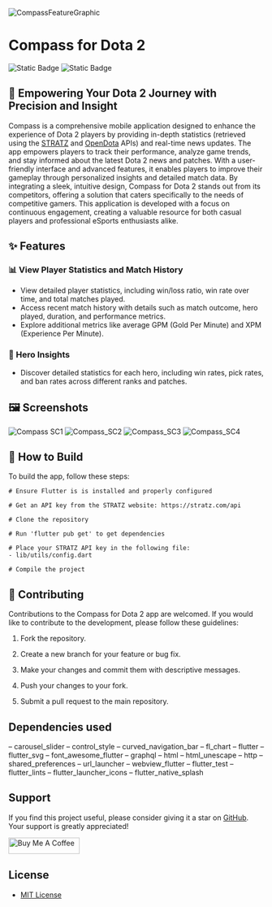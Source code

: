 ![CompassFeatureGraphic](https://github.com/user-attachments/assets/ef8d1cb6-b292-4891-a141-bce3760d771a)

# Compass for Dota 2
![Static Badge](https://img.shields.io/badge/dart-grey?style=for-the-badge&logo=dart&logoColor=skyblue)
![Static Badge](https://img.shields.io/badge/Flutter-grey?style=for-the-badge&logo=flutter&logoColor=skyblue)
## 🎯 Empowering Your Dota 2 Journey with Precision and Insight
Compass is a comprehensive mobile application designed to enhance the experience of Dota 2 players by providing in-depth statistics (retrieved using the [STRATZ](https://stratz.com/) and [OpenDota](https://www.opendota.com/) APIs) and real-time news updates. The app empowers players to track their performance, analyze game trends, and stay informed about the latest Dota 2 news and patches. With a user-friendly interface and advanced features, it enables players to improve their gameplay through personalized insights and detailed match data. By integrating a sleek, intuitive design, Compass for Dota 2 stands out from its competitors, offering a solution that caters specifically to the needs of competitive gamers. This application is developed with a focus on continuous engagement, creating a valuable resource for both casual players and professional eSports enthusiasts alike.

## ✨ Features
### 📊 View Player Statistics and Match History
- View detailed player statistics, including win/loss ratio, win rate over time, and total matches played.
- Access recent match history with details such as match outcome, hero played, duration, and performance metrics.
- Explore additional metrics like average GPM (Gold Per Minute) and XPM (Experience Per Minute).
### 🔎 Hero Insights
- Discover detailed statistics for each hero, including win rates, pick rates, and ban rates across different ranks and patches.
  
## 🖼️ Screenshots
![Compass SC1](https://github.com/user-attachments/assets/8f55c84b-2065-432b-89f9-c1e432d73d8e)
![Compass_SC2](https://github.com/user-attachments/assets/e89ce68a-445b-4a51-bb20-ae11d0ef08cc)
![Compass_SC3](https://github.com/user-attachments/assets/c4f40b94-63da-4d7f-81ee-f49b548e879b)
![Compass_SC4](https://github.com/user-attachments/assets/d6603164-74b8-4a96-b122-7ccbeac859fc)


## 📝 How to Build
To build the app, follow these steps:
```shell
# Ensure Flutter is is installed and properly configured

# Get an API key from the STRATZ website: https://stratz.com/api

# Clone the repository

# Run 'flutter pub get' to get dependencies

# Place your STRATZ API key in the following file:
- lib/utils/config.dart

# Compile the project
```

## 🤝 Contributing
Contributions to the Compass for Dota 2 app are welcomed. If you would like to contribute to the development, please follow these guidelines:

1. Fork the repository.

2. Create a new branch for your feature or bug fix.

3. Make your changes and commit them with descriptive messages.

4. Push your changes to your fork.

5. Submit a pull request to the main repository.

## Dependencies used
– carousel_slider
– control_style
– curved_navigation_bar
– fl_chart
– flutter
– flutter_svg
– font_awesome_flutter
– graphql
– html
– html_unescape
– http
– shared_preferences
– url_launcher
– webview_flutter
– flutter_test
– flutter_lints
– flutter_launcher_icons
– flutter_native_splash

## Support
If you find this project useful, please consider giving it a star on [GitHub](https://github.com/Developed-by-Mo/Compass). Your support is greatly appreciated!

<a href="https://buymeacoffee.com/developedbymo" target="_blank"><img src="https://cdn.buymeacoffee.com/buttons/default-orange.png" alt="Buy Me A Coffee" height="32" width="140"></a>

## License
- [MIT License](https://github.com/Developed-By-Mo/Compass/blob/main/LICENSE)
